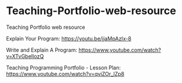 # Teaching-Portfolio-web-resource
Teaching Portfolio web resource

Explain Your Program: https://youtu.be/jjaMpAzIx-8

Write and Explain A Program: https://www.youtube.com/watch?v=XTvGbelIozQ

Teaching Programming Portfolio - Lesson Plan: https://www.youtube.com/watch?v=qviZOr_lZp8
